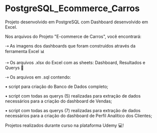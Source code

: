 # PostgreSQL_Ecommerce_Carros
Projeto desenvolvido em PostgreSQL com Dashboard desenvolvido em Excel.

Nos arquivos do Projeto "E-commerce de Carros", você encontrará:

⇢ As imagens dos dashboards que foram construídos através da ferramenta Excel 📊

⇢ Os arquivos .xlsx do Excel com as sheets: Dashboard, Resultados e Querys 📂

⇢ Os arquivos em .sql contendo: 

  • script para criação do Banco de Dados completo;
  
  • script com todas as querys (5) realizadas para extração de dados necessários para a criação do dashboard de Vendas;
  
  • script com todas as querys (7) realizadas para extração de dados necessários para a criação do dashboard de Perfil Analítico dos Clientes;

Projetos realizados durante curso na plataforma Udemy 💻!
